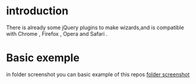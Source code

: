 # introduction
There is already some jQuery plugins to make wizards,and is compatible with Chrome , Firefox , Opera  and Safari .

# Basic exemple
in folder screenshot you can basic example of this repos
[folder screenshot](https://github.com/ahmedOumezzine/SimpleWizardForm/tree/master/screenshot "folder screenshot")
